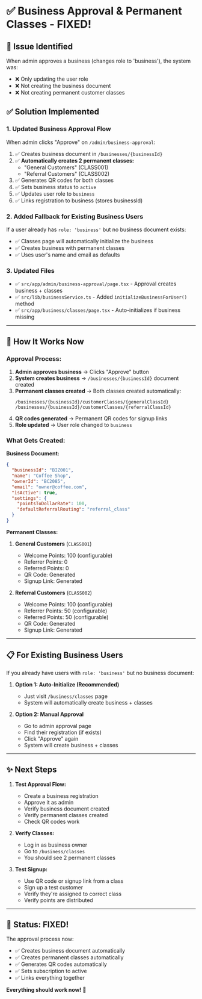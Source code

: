 # ✅ Business Approval & Permanent Classes - FIXED!

## 🎯 **Issue Identified**

When admin approves a business (changes role to 'business'), the system was:
- ❌ Only updating the user role
- ❌ Not creating the business document
- ❌ Not creating permanent customer classes

## ✅ **Solution Implemented**

### **1. Updated Business Approval Flow**

When admin clicks "Approve" on `/admin/business-approval`:
1. ✅ Creates business document in `/businesses/{businessId}`
2. ✅ **Automatically creates 2 permanent classes:**
   - "General Customers" (CLASS001)
   - "Referral Customers" (CLASS002)
3. ✅ Generates QR codes for both classes
4. ✅ Sets business status to `active`
5. ✅ Updates user role to `business`
6. ✅ Links registration to business (stores businessId)

### **2. Added Fallback for Existing Business Users**

If a user already has `role: 'business'` but no business document exists:
- ✅ Classes page will automatically initialize the business
- ✅ Creates business with permanent classes
- ✅ Uses user's name and email as defaults

### **3. Updated Files**

- ✅ `src/app/admin/business-approval/page.tsx` - Approval creates business + classes
- ✅ `src/lib/businessService.ts` - Added `initializeBusinessForUser()` method
- ✅ `src/app/business/classes/page.tsx` - Auto-initializes if business missing

---

## 🚀 **How It Works Now**

### **Approval Process:**

1. **Admin approves business** → Clicks "Approve" button
2. **System creates business** → `/businesses/{businessId}` document created
3. **Permanent classes created** → Both classes created automatically:
   ```
   /businesses/{businessId}/customerClasses/{generalClassId}
   /businesses/{businessId}/customerClasses/{referralClassId}
   ```
4. **QR codes generated** → Permanent QR codes for signup links
5. **Role updated** → User role changed to `business`

### **What Gets Created:**

**Business Document:**
```json
{
  "businessId": "BIZ001",
  "name": "Coffee Shop",
  "ownerId": "BC2085",
  "email": "owner@coffee.com",
  "isActive": true,
  "settings": {
    "pointsToDollarRate": 100,
    "defaultReferralRouting": "referral_class"
  }
}
```

**Permanent Classes:**
1. **General Customers** (`CLASS001`)
   - Welcome Points: 100 (configurable)
   - Referrer Points: 0
   - Referred Points: 0
   - QR Code: Generated
   - Signup Link: Generated

2. **Referral Customers** (`CLASS002`)
   - Welcome Points: 100 (configurable)
   - Referrer Points: 50 (configurable)
   - Referred Points: 50 (configurable)
   - QR Code: Generated
   - Signup Link: Generated

---

## 📋 **For Existing Business Users**

If you already have users with `role: 'business'` but no business document:

1. **Option 1: Auto-Initialize (Recommended)**
   - Just visit `/business/classes` page
   - System will automatically create business + classes

2. **Option 2: Manual Approval**
   - Go to admin approval page
   - Find their registration (if exists)
   - Click "Approve" again
   - System will create business + classes

---

## ✨ **Next Steps**

1. **Test Approval Flow:**
   - Create a business registration
   - Approve it as admin
   - Verify business document created
   - Verify permanent classes created
   - Check QR codes work

2. **Verify Classes:**
   - Log in as business owner
   - Go to `/business/classes`
   - You should see 2 permanent classes

3. **Test Signup:**
   - Use QR code or signup link from a class
   - Sign up a test customer
   - Verify they're assigned to correct class
   - Verify points are distributed

---

## 🎉 **Status: FIXED!**

The approval process now:
- ✅ Creates business document automatically
- ✅ Creates permanent classes automatically
- ✅ Generates QR codes automatically
- ✅ Sets subscription to active
- ✅ Links everything together

**Everything should work now!** 🚀

